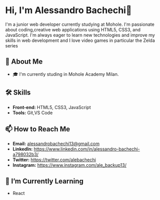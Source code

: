 # Hi, I'm Alessandro Bachechi👋

I'm a junior web developer currently studying at Mohole. I'm passionate about coding,creative web applications using HTML5, CSS3, and JavaScript.
I'm always eager to learn new technologies and improve my skills in web development 
and I love video games in particular the Zelda series

## 🚀 About Me

- 🎓 I'm currently studing in Mohole Academy Milan.

## 🛠️ Skills

- **Front-end:** HTML5, CSS3, JavaScript
- **Tools:** Git,VS Code


## 📫 How to Reach Me

- **Email:**  alessandrobachechi13@gmail.com
- **LinkedIn:** https://www.linkedin.com/in/alessandro-bachechi-a798032b3/
- **Twitter:** https://twitter.com/alebachechi
- **Instagram:** https://www.instagram.com/ale_backup13/

## 🌱 I’m Currently Learning

- React

